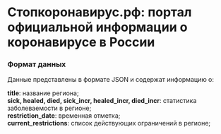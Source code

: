 # Стопкоронавирус.рф: портал официальной информации о коронавирусе в России

### Формат данных

Данные представлены в формате JSON и содержат информацию о:

**title**: название региона;<br>
**sick, healed, died, sick_incr, healed_incr, died_incr**: статистика заболеваемости в регионе;<br>
**restriction_date**: временная отметка;<br>
**current_restrictions**: список действующих ограничений в регионе;